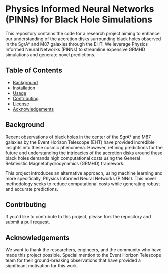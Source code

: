 # Physics Informed Neural Networks (PINNs) for Black Hole Simulations

This repository contains the code for a research project aiming to enhance our understanding of the accretion disks surrounding black holes observed in the SgrA* and M87 galaxies through the EHT. We leverage Physics Informed Neural Networks (PINNs) to streamline expensive GRMHD simulations and generate novel predictions.

## Table of Contents

- [Background](#background)
- [Installation](#installation)
- [Usage](#usage)
- [Contributing](#contributing)
- [License](#license)
- [Acknowledgements](#acknowledgements)

## Background

Recent observations of black holes in the center of the SgrA* and M87 galaxies by the Event Horizon Telescope (EHT) have provided incredible insights into these cosmic phenomena. However, refining predictions for the future and understanding the intricacies of the accretion disks around these black holes demands high computational costs using the General Relativistic Magnetohydrodynamics (GRMHD) framework.

This project introduces an alternative approach, using machine learning and more specifically, Physics Informed Neural Networks (PINNs). This novel methodology seeks to reduce computational costs while generating robust and accurate predictions.

## Contributing

If you'd like to contribute to this project, please fork the repository and submit a pull request.

## Acknowledgements

We want to thank the researchers, engineers, and the community who have made this project possible. Special mention to the Event Horizon Telescope team for their ground-breaking observations that have provided a significant motivation for this work.
